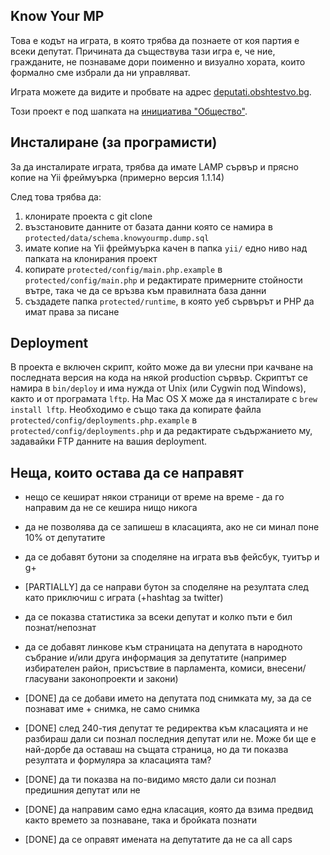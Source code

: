 ## Know Your MP

Това е кодът на играта, в която трябва да познаете от коя партия е всеки депутат. Причината да съществува тази игра е, че ние, гражданите, не познаваме дори поименно и визуално хората, които формално сме избрали да ни управляват.

Играта можете да видите и пробвате на адрес [deputati.obshtestvo.bg](http://deputati.obshtestvo.bg/).

Този проект е под шапката на [инициатива "Общество"](http://obshtestvo.bg/).

## Инсталиране (за програмисти)

За да инсталирате играта, трябва да имате LAMP сървър и прясно копие на Yii фреймуърка (примерно версия 1.1.14)

След това трябва да:

1. клонирате проекта с git clone
2. възстановите данните от базата данни която се намира в `protected/data/schema.knowyourmp.dump.sql`
3. имате копие на Yii фреймуърка качен в папка `yii/` едно ниво над папката на клонирания проект
4. копирате `protected/config/main.php.example` в `protected/config/main.php` и редактирате примерните стойности вътре, така че да се връзва към правилната база данни
5. създадете папка `protected/runtime`, в която уеб сървърът и PHP да имат права за писане

## Deployment

В проекта е включен скрипт, който може да ви улесни при качване на последната версия на кода на някой production сървър. Скриптът се намира в `bin/deploy` и има нужда от Unix (или Cygwin под Windows), както и от програмата `lftp`. На Mac OS X може да я инсталирате с `brew install lftp`. Необходимо е също така да копирате файла `protected/config/deployments.php.example` в `protected/config/deployments.php` и да редактирате съдържанието му, задавайки FTP данните на вашия deployment.

## Неща, които остава да се направят

* нещо се кешират някои страници от време на време - да го направим да не се кешира нищо никога
* да не позволява да се запишеш в класацията, ако не си минал поне 10% от депутатите
* да се добавят бутони за споделяне на играта във фейсбук, туитър и g+
* [PARTIALLY] да се направи бутон за споделяне на резултата след като приключиш с играта (+hashtag за twitter)
* да се показва статистика за всеки депутат и колко пъти е бил познат/непознат
* да се добавят линкове към страницата на депутата в народното събрание и/или друга информация за депутатите
  (например избирателен район, присъствие в парламента, комиси, внесени/гласувани законопроекти и закони)

* [DONE] да се добави името на депутата под снимката му, за да се познават име + снимка, не само снимка
* [DONE] след 240-тия депутат те редиректва към класацията и не разбираш дали си познал последния депутат или не.
  Може би ще е най-дорбе да оставаш на същата страница, но да ти показва резултата и формуляра за класацията там?
* [DONE] да ти показва на по-видимо място дали си познал предишния депутат или не
* [DONE] да направим само една класация, която да взима предвид както времето за познаване, така и бройката познати
* [DONE] да се оправят имената на депутатите да не са all caps

